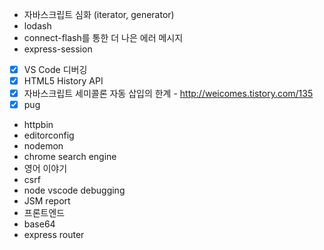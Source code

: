 - 자바스크립트 심화 (iterator, generator)
- lodash
- connect-flash를 통한 더 나은 에러 메시지
- express-session
- [x] VS Code 디버깅
- [x] HTML5 History API
- [x] 자바스크립트 세미콜론 자동 삽입의 한계 - http://weicomes.tistory.com/135
- [x] pug
- httpbin
- editorconfig
- nodemon
- chrome search engine
- 영어 이야기
- csrf
- node vscode debugging
- JSM report
- 프론트엔드
- base64
- express router
